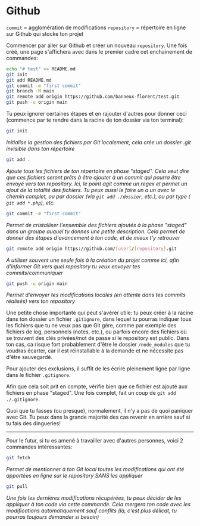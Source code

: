 # Github

`commit` =  agglomération de modifications
`repository` = répertoire en ligne sur Github qui stocke ton projet

Commencer par aller sur Github et créer un nouveau `repository`. Une fois créé, une page s'affichera avec dans le premier cadre cet enchainement de commandes:
```bash
echo "# test" >> README.md
git init
git add README.md
git commit -m "first commit"
git branch -M main
git remote add origin https://github.com/banneux-florent/test.git
git push -u origin main
```
Tu peux ignorer certaines étapes et en rajouter d'autres pour donner ceci (commence par te rendre dans la racine de ton dossier via ton terminal):

```bash
git init
```
_Initialise la gestion des fichiers par Git localement, cela crée un dossier .git invisible dans ton répertoire_

```bash
git add .
```
_Ajoute tous les fichiers de ton répertoire en phase "staged". Cela veut dire que ces fichiers seront prêts à être ajouter à un commit qui pourra être envoyé vers ton repository. Ici, le point agit comme un regex et permet un ajout de la totalité des fichiers. Tu peux aussi le faire un a un avec le chemin complet, ou par dossier (via `git add ./dossier`, etc.), ou par type ( `git add *.php`), etc._

```bash
git commit -m "first commit"
```
_Permet de cristalliser l'ensemble des fichiers ajoutés à la phase "staged" dans un groupe auquel tu donnes une petite description. Cela permet de donner des étapes d'avancement à ton code, et de mieux t'y retrouver_

```bash
git remote add origin https://github.com/[user]/[repository].git
```
_A utiliser souvent une seule fois à la création du projet comme ici, afin d'informer Git vers quel repository tu veux envoyer tes commits/communiquer_

```bash
git push -u origin main
```
_Permet d'envoyer tes modifications locales (en attente dans tes commits réalisés) vers ton repository_

Une petite chose importante qui peut s'avérer utile: tu peux créer à la racine dans ton dossier un fichier `.gitignore`, dans lequel tu pourras indiquer tous les fichiers que tu ne veux pas que Git gère, comme par exemple des fichiers de log, personnels (notes, etc.), ou parfois encore des fichiers où se trouvent des clés privées/mot de passe si le repository est public. Dans ton cas, ca risque fort probablement d'être le dossier `/node_modules` que tu voudras écarter, car il est réinstallable à la demande et ne nécessite pas d'être sauvegardé.

Pour ajouter des exclusions, il suffit de les écrire pleinement ligne par ligne dans le fichier `.gitignore`.

Afin que cela soit prit en compte, vérifie bien que ce fichier est ajouté aux fichiers en phase "staged". Une fois complet, fait un coup de `git add ./.gitignore`.

Quoi que tu fasses (ou presque), normalement, il n'y a pas de quoi paniquer avec Git. Tu peux dans la grande majorité des cas revenir en arrière sauf si tu fais des dingueries!

---

Pour le futur, si tu es amené à travailler avec d'autres personnes, voici 2 commandes intéressantes:

```bash
git fetch
```
_Permet de mentionner à ton Git local toutes les modifications qui ont été apportées en ligne sur le repository SANS les appliquer_

```bash
git pull
```
_Une fois les dernières modifications récupérées, tu peux décider de les appliquer à ton code via cette commande. Cela mergera ton code avec les modifications automatiquement sauf conflits (là, c'est plus délicat, tu pourras toujours demander si besoin)_

